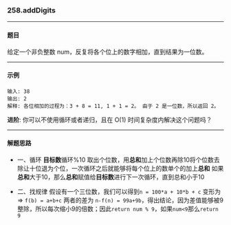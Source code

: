 ### 258.addDigits
----
#### 题目
给定一个非负整数 num，反复将各个位上的数字相加，直到结果为一位数。

----
#### 示例

```
输入: 38
输出: 2 
解释: 各位相加的过程为：3 + 8 = 11, 1 + 1 = 2。 由于 2 是一位数，所以返回 2。
```

**进阶**:
你可以不使用循环或者递归，且在 O(1) 时间复杂度内解决这个问题吗？

----
#### 解题思路
- 一、循环
**目标数**循环%10 取出个位数，用**总和**加上个位数再除10将个位数去除让十位退为个位，一次循环之后就能够将每个位上的数单个的加上**总和**
如果**总和**大于10，那么**总和**赋值给**目标数**进行下一次循环，直到总和小于10

- 二、找规律
假设有一个三位数，我们可以得到``n = 100*a + 10*b + c`` 变形为 => ``f(b) = a+b+c``
两者的差为 ``n-f(n) = 99a+9b``，得出结论，因为差值能够被9整除，所以每次缩小9的倍数；因此``return num % 9``，如果``num<9``那么``return 9``